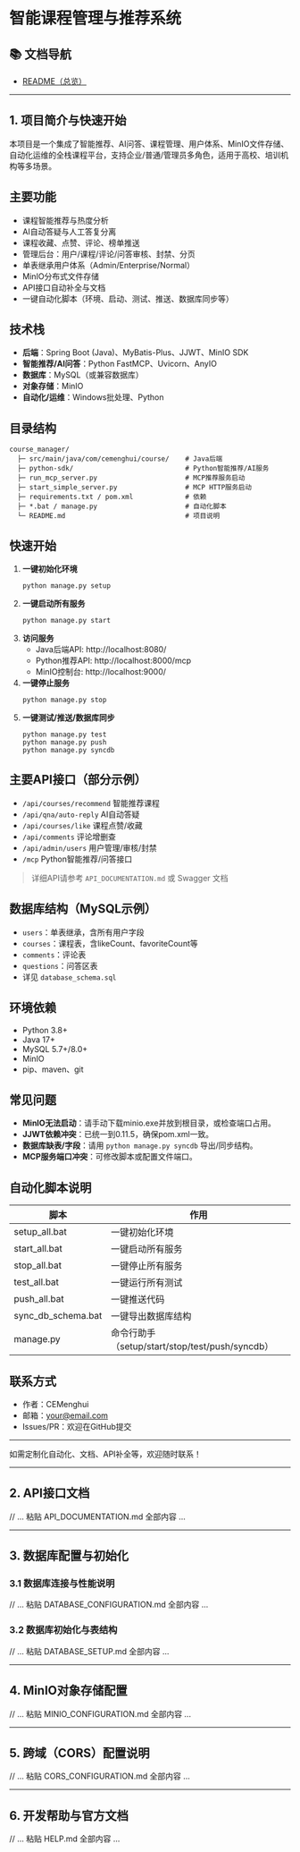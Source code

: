 # 智能课程管理与推荐系统

## 📚 文档导航
- [README（总览）](README.md)

---

## 1. 项目简介与快速开始
本项目是一个集成了智能推荐、AI问答、课程管理、用户体系、MinIO文件存储、自动化运维的全栈课程平台，支持企业/普通/管理员多角色，适用于高校、培训机构等多场景。

## 主要功能
- 课程智能推荐与热度分析
- AI自动答疑与人工答复分离
- 课程收藏、点赞、评论、榜单推送
- 管理后台：用户/课程/评论/问答审核、封禁、分页
- 单表继承用户体系（Admin/Enterprise/Normal）
- MinIO分布式文件存储
- API接口自动补全与文档
- 一键自动化脚本（环境、启动、测试、推送、数据库同步等）

## 技术栈
- **后端**：Spring Boot (Java)、MyBatis-Plus、JJWT、MinIO SDK
- **智能推荐/AI问答**：Python FastMCP、Uvicorn、AnyIO
- **数据库**：MySQL（或兼容数据库）
- **对象存储**：MinIO
- **自动化/运维**：Windows批处理、Python

## 目录结构
```
course_manager/
  ├─ src/main/java/com/cemenghui/course/    # Java后端
  ├─ python-sdk/                            # Python智能推荐/AI服务
  ├─ run_mcp_server.py                      # MCP推荐服务启动
  ├─ start_simple_server.py                 # MCP HTTP服务启动
  ├─ requirements.txt / pom.xml             # 依赖
  ├─ *.bat / manage.py                      # 自动化脚本
  └─ README.md                              # 项目说明
```

## 快速开始
1. **一键初始化环境**
   ```
   python manage.py setup
   ```
2. **一键启动所有服务**
   ```
   python manage.py start
   ```
3. **访问服务**
   - Java后端API: http://localhost:8080/
   - Python推荐API: http://localhost:8000/mcp
   - MinIO控制台: http://localhost:9000/
4. **一键停止服务**
   ```
   python manage.py stop
   ```
5. **一键测试/推送/数据库同步**
   ```
   python manage.py test
   python manage.py push
   python manage.py syncdb
   ```

## 主要API接口（部分示例）
- `/api/courses/recommend`  智能推荐课程
- `/api/qna/auto-reply`     AI自动答疑
- `/api/courses/like`       课程点赞/收藏
- `/api/comments`           评论增删查
- `/api/admin/users`        用户管理/审核/封禁
- `/mcp`                    Python智能推荐/问答接口

> 详细API请参考 `API_DOCUMENTATION.md` 或 Swagger 文档

## 数据库结构（MySQL示例）
- `users`：单表继承，含所有用户字段
- `courses`：课程表，含likeCount、favoriteCount等
- `comments`：评论表
- `questions`：问答区表
- 详见 `database_schema.sql`

## 环境依赖
- Python 3.8+
- Java 17+
- MySQL 5.7+/8.0+
- MinIO
- pip、maven、git

## 常见问题
- **MinIO无法启动**：请手动下载minio.exe并放到根目录，或检查端口占用。
- **JJWT依赖冲突**：已统一到0.11.5，确保pom.xml一致。
- **数据库缺表/字段**：请用 `python manage.py syncdb` 导出/同步结构。
- **MCP服务端口冲突**：可修改脚本或配置文件端口。

## 自动化脚本说明
| 脚本                | 作用                         |
|---------------------|------------------------------|
| setup_all.bat       | 一键初始化环境               |
| start_all.bat       | 一键启动所有服务             |
| stop_all.bat        | 一键停止所有服务             |
| test_all.bat        | 一键运行所有测试             |
| push_all.bat        | 一键推送代码                 |
| sync_db_schema.bat  | 一键导出数据库结构           |
| manage.py           | 命令行助手（setup/start/stop/test/push/syncdb）|

## 联系方式
- 作者：CEMenghui
- 邮箱：your@email.com
- Issues/PR：欢迎在GitHub提交

---
如需定制化自动化、文档、API补全等，欢迎随时联系！

---

## 2. API接口文档
// ... 粘贴 API_DOCUMENTATION.md 全部内容 ...

---

## 3. 数据库配置与初始化
### 3.1 数据库连接与性能说明
// ... 粘贴 DATABASE_CONFIGURATION.md 全部内容 ...

### 3.2 数据库初始化与表结构
// ... 粘贴 DATABASE_SETUP.md 全部内容 ...

---

## 4. MinIO对象存储配置
// ... 粘贴 MINIO_CONFIGURATION.md 全部内容 ...

---

## 5. 跨域（CORS）配置说明
// ... 粘贴 CORS_CONFIGURATION.md 全部内容 ...

---

## 6. 开发帮助与官方文档
// ... 粘贴 HELP.md 全部内容 ...